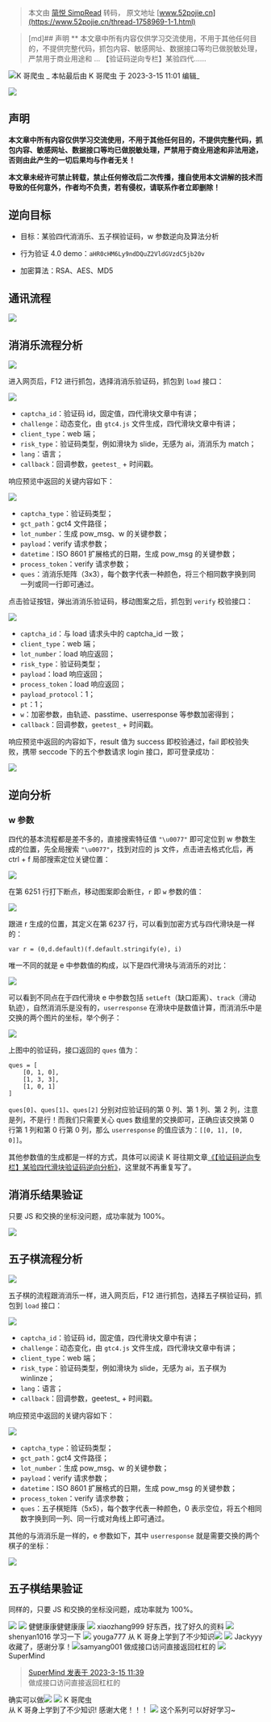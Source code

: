 > 本文由 [简悦 SimpRead](http://ksria.com/simpread/) 转码， 原文地址 [www.52pojie.cn](https://www.52pojie.cn/thread-1758969-1-1.html)

> [md]![]()## 声明 ** 本文章中所有内容仅供学习交流使用，不用于其他任何目的，不提供完整代码，抓包内容、敏感网址、数据接口等均已做脱敏处理，严禁用于商业用途和 ... 【验证码逆向专栏】某验四代......

![](https://avatar.52pojie.cn/data/avatar/002/00/22/41_avatar_middle.jpg)K 哥爬虫 _ 本帖最后由 K 哥爬虫 于 2023-3-15 11:01 编辑_  

![](https://s1.ax1x.com/2022/12/27/zzaNkQ.png)

声明
--

**本文章中所有内容仅供学习交流使用，不用于其他任何目的，不提供完整代码，抓包内容、敏感网址、数据接口等均已做脱敏处理，严禁用于商业用途和非法用途，否则由此产生的一切后果均与作者无关！**

**本文章未经许可禁止转载，禁止任何修改后二次传播，擅自使用本文讲解的技术而导致的任何意外，作者均不负责，若有侵权，请联系作者立即删除！**

逆向目标
----

*   目标：某验四代消消乐、五子棋验证码，w 参数逆向及算法分析
    
*   行为验证 4.0 demo：`aHR0cHM6Ly9ndDQuZ2VldGVzdC5jb20v`
    
*   加密算法：RSA、AES、MD5
    

通讯流程
----

![](https://s1.ax1x.com/2023/03/13/ppQNz7D.png)

消消乐流程分析
-------

![](https://s1.ax1x.com/2023/03/13/ppQU9tH.png)

进入网页后，F12 进行抓包，选择消消乐验证码，抓包到 `load` 接口：

![](https://s1.ax1x.com/2023/03/13/ppQUChd.png)

*   `captcha_id`：验证码 id，固定值，四代滑块文章中有讲；
*   `challenge`：动态变化，由 `gtc4.js` 文件生成，四代滑块文章中有讲；
*   `client_type`：web 端；
*   `risk_type`：验证码类型，例如滑块为 slide，无感为 ai，消消乐为 match；
*   `lang`：语言；
*   `callback`：回调参数，`geetest_` + 时间戳。

响应预览中返回的关键内容如下：  

![](https://s1.ax1x.com/2023/03/13/ppQUF1I.png)

*   `captcha_type`：验证码类型；
*   `gct_path`：gct4 文件路径；
*   `lot_number`：生成 pow_msg、w 的关键参数；
*   `payload`：verify 请求参数；
*   `datetime`：ISO 8601 扩展格式的日期，生成 pow_msg 的关键参数；
*   `process_token`：verify 请求参数；
*   `ques`：消消乐矩阵（3x3），每个数字代表一种颜色，将三个相同数字换到同一列或同一行即可通过。

点击验证按钮，弹出消消乐验证码，移动图案之后，抓包到 `verify` 校验接口：

![](https://s1.ax1x.com/2023/03/13/ppQUVnf.png)

*   `captcha_id`：与 load 请求头中的 captcha_id 一致；
*   `client_type`：web 端；
*   `lot_number`：load 响应返回；
*   `risk_type`：验证码类型；
*   `payload`：load 响应返回；
*   `process_token`：load 响应返回；
*   `payload_protocol`：1；
*   `pt`：1；
*   `w`：加密参数，由轨迹、passtime、userresponse 等参数加密得到；
*   `callback`：回调参数，`geetest_` + 时间戳。

响应预览中返回的内容如下，result 值为 success 即校验通过，fail 即校验失败，携带 seccode 下的五个参数请求 login 接口，即可登录成功：

![](https://s1.ax1x.com/2023/03/13/ppQUZB8.png)

逆向分析
----

### w 参数

四代的基本流程都是差不多的，直接搜索特征值 `"\u0077"` 即可定位到 w 参数生成的位置，先全局搜索 `"\u0077"`，找到对应的 js 文件，点击进去格式化后，再 ctrl + f 局部搜索定位关键位置：

![](https://s1.ax1x.com/2023/03/13/ppQUeHS.png)

在第 6251 行打下断点，移动图案即会断住，`r` 即 `w` 参数的值：

![](https://s1.ax1x.com/2023/03/13/ppQUnAg.png)

跟进 r 生成的位置，其定义在第 6237 行，可以看到加密方式与四代滑块是一样的：

```
var r = (0,d.default)(f.default.stringify(e), i)
```

唯一不同的就是 e 中参数值的构成，以下是四代滑块与消消乐的对比：

![](https://s1.ax1x.com/2023/03/13/ppQUuNQ.png)

可以看到不同点在于四代滑块 e 中参数包括 `setLeft`（缺口距离）、`track`（滑动轨迹），自然消消乐是没有的，`userresponse` 在滑块中是数值计算，而消消乐中是交换的两个图片的坐标，举个例子：

![](https://s1.ax1x.com/2023/03/14/pplsm8O.png)

上图中的验证码，接口返回的 `ques` 值为：

```
ques = [
    [0, 1, 0], 
    [1, 3, 3], 
    [1, 0, 1]
]
```

`ques[0]`、`ques[1]`、`ques[2]` 分别对应验证码的第 0 列、第 1 列、第 2 列，注意是列，不是行！而我们只需要关心 ques 数组里的交换即可，正确应该交换第 0 行第 1 列和第 0 行第 0 列，那么 `userresponse` 的值应该为：`[[0, 1], [0, 0]]`。

其他参数值的生成都是一样的方式，具体可以阅读 K 哥往期文章[《【验证码逆向专栏】某验四代滑块验证码逆向分析》](https://www.52pojie.cn/thread-1749842-1-1.html)，这里就不再重复写了。

消消乐结果验证
-------

只要 JS 和交换的坐标没问题，成功率就为 100%。

![](https://s1.ax1x.com/2023/03/13/ppQUl3n.png)

五子棋流程分析
-------

![](https://s1.ax1x.com/2023/03/13/ppQU1cq.png)

五子棋的流程跟消消乐一样，进入网页后，F12 进行抓包，选择五子棋验证码，抓包到 `load` 接口：

![](https://s1.ax1x.com/2023/03/13/ppQU3j0.png)

*   `captcha_id`：验证码 id，固定值，四代滑块文章中有讲；
*   `challenge`：动态变化，由 `gtc4.js` 文件生成，四代滑块文章中有讲；
*   `client_type`：web 端；
*   `risk_type`：验证码类型，例如滑块为 slide，无感为 ai，五子棋为 winlinze；
*   `lang`：语言；
*   `callback`：回调参数，geetest_ + 时间戳。

响应预览中返回的关键内容如下：  

![](https://s1.ax1x.com/2023/03/13/ppQUGuV.png)

*   `captcha_type`：验证码类型；
*   `gct_path`：gct4 文件路径；
*   `lot_number`：生成 pow_msg、w 的关键参数；
*   `payload`：verify 请求参数；
*   `datetime`：ISO 8601 扩展格式的日期，生成 pow_msg 的关键参数；
*   `process_token`：verify 请求参数；
*   `ques`：五子棋矩阵（5x5），每个数字代表一种颜色，0 表示空位，将五个相同数字换到同一列、同一行或对角线上即可通过。

其他的与消消乐是一样的，e 参数如下，其中 `userresponse` 就是需要交换的两个棋子的坐标：

![](https://s1.ax1x.com/2023/03/13/ppQUYHU.png)

五子棋结果验证
-------

同样的，只要 JS 和交换的坐标没问题，成功率就为 100%。

![](https://s1.ax1x.com/2023/03/13/ppQUNEF.png) ![](https://avatar.52pojie.cn/images/noavatar_middle.gif) 健健康康健健康康 ![](https://avatar.52pojie.cn/images/noavatar_middle.gif) xiaozhang999 好东西，找了好久的资料 ![](https://avatar.52pojie.cn/images/noavatar_middle.gif) shenyan1016 学习一下 ![](https://avatar.52pojie.cn/images/noavatar_middle.gif) youga777 从 K 哥身上学到了不少知识![](https://static.52pojie.cn/static/image/smiley/default/42.gif) ![](https://avatar.52pojie.cn/images/noavatar_middle.gif) Jackyyy 收藏了，感谢分享！![](https://avatar.52pojie.cn/images/noavatar_middle.gif)samyang001 做成接口访问直接返回杠杠的 ![](https://avatar.52pojie.cn/data/avatar/002/00/22/41_avatar_middle.jpg) SuperMind

> [SuperMind 发表于 2023-3-15 11:39](https://www.52pojie.cn/forum.php?mod=redirect&goto=findpost&pid=45970671&ptid=1758969)  
> 做成接口访问直接返回杠杠的

确实可以做![](https://static.52pojie.cn/static/image/smiley/default/4.gif) ![](https://avatar.52pojie.cn/images/noavatar_middle.gif) K 哥爬虫  
从 K 哥身上学到了不少知识! 感谢大佬！！！ ![](https://avatar.52pojie.cn/images/noavatar_middle.gif) 这个系列可以好好学习~